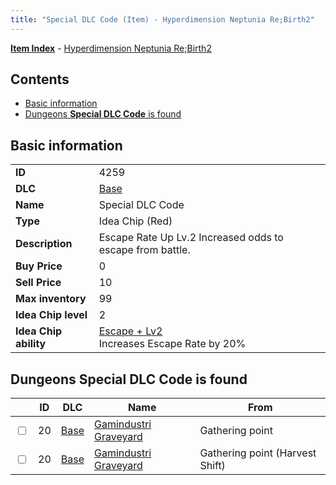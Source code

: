 ```yaml
---
title: "Special DLC Code (Item) - Hyperdimension Neptunia Re;Birth2"
---
```


[**Item Index**](/neptunia/rb2/item/index.html) - [Hyperdimension Neptunia Re;Birth2](/neptunia/rb2)

## Contents

- [Basic information](#basic-information)
- [Dungeons **Special DLC Code** is found](#dungeons-special-dlc-code-is-found)

## Basic information

|   |   |
| -- | -- |
| **ID** | 4259 |
| **DLC** | [Base](/neptunia/rb2/dlc/0-base.html) |
| **Name** | Special DLC Code |
| **Type** | Idea Chip (Red) |
| **Description** | Escape Rate Up Lv.2 Increased odds to escape from battle. |
| **Buy Price** | 0 |
| **Sell Price** | 10 |
| **Max inventory** | 99 |
| **Idea Chip level** | 2 |
| **Idea Chip ability** | [Escape + Lv2](/neptunia/rb2/ability/0-9658-escape-lv2.html)<br />Increases Escape Rate by 20% |

## Dungeons **Special DLC Code** is found

|    | ID | DLC | Name | From |
| -- | -- | --- | ---- | ---- |
| <input type="checkbox" id="rb2-dungeon-0-20" class="trackbox" /> | 20 | [Base](/neptunia/rb2/dlc/0-base.html) | [Gamindustri Graveyard](/neptunia/rb2/dungeon/0-20-gamindustri-graveyard.html) | Gathering point |
| <input type="checkbox" id="rb2-dungeon-0-20" class="trackbox" /> | 20 | [Base](/neptunia/rb2/dlc/0-base.html) | [Gamindustri Graveyard](/neptunia/rb2/dungeon/0-20-gamindustri-graveyard.html) | Gathering point (Harvest Shift) |